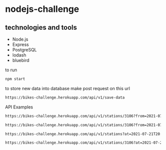 # nodejs-challenge


## technologies and tools

- Node.js
- Express
- PostgreSQL
- lodash
- bluebird

to run 
```sh
npm start
```
to store new data into database make post request on this url

```sh
https://bikes-challenge.herokuapp.com/api/v1/save-data
```

API Examples
```sh
https://bikes-challenge.herokuapp.com/api/v1/stations/3106?from=2021-07-20T20:46:47&to=2021-07-22T20:46:47&frequency=hourly
```

```sh
https://bikes-challenge.herokuapp.com/api/v1/stations/3106?from=2021-07-20T20:46:47&to=2021-07-22T20:46:47&frequency=daily
```

```sh
https://bikes-challenge.herokuapp.com/api/v1/stations?at=2021-07-21T20:46:47
```

```sh
https://bikes-challenge.herokuapp.com/api/v1/stations/3106?at=2021-07-21T20:00:00
```

